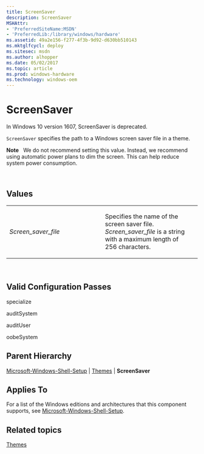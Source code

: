 ```yaml
---
title: ScreenSaver
description: ScreenSaver
MSHAttr:
- 'PreferredSiteName:MSDN'
- 'PreferredLib:/library/windows/hardware'
ms.assetid: 49a2e156-f277-4f3b-9d92-d630bb510143
ms.mktglfcycl: deploy
ms.sitesec: msdn
ms.author: alhopper
ms.date: 05/02/2017
ms.topic: article
ms.prod: windows-hardware
ms.technology: windows-oem
---
```


# ScreenSaver


In Windows 10 version 1607, ScreenSaver is deprecated.

`ScreenSaver` specifies the path to a Windows screen saver file in a theme.

**Note**  
We do not recommend setting this value. Instead, we recommend using automatic power plans to dim the screen. This can help reduce system power consumption. 

 

## Values


<table>
<colgroup>
<col width="50%" />
<col width="50%" />
</colgroup>
<tbody>
<tr class="odd">
<td><p><em>Screen_saver_file</em></p></td>
<td><p>Specifies the name of the screen saver file. <em>Screen_saver_file</em> is a string with a maximum length of 256 characters.</p></td>
</tr>
</tbody>
</table>

 

## Valid Configuration Passes


specialize

auditSystem

auditUser

oobeSystem

## Parent Hierarchy


[Microsoft-Windows-Shell-Setup](microsoft-windows-shell-setup.md) | [Themes](microsoft-windows-shell-setup-themes.md) | **ScreenSaver**

## Applies To


For a list of the Windows editions and architectures that this component supports, see [Microsoft-Windows-Shell-Setup](microsoft-windows-shell-setup.md).

## Related topics


[Themes](microsoft-windows-shell-setup-themes.md)

 

 







